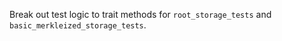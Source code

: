 Break out test logic to trait methods for `root_storage_tests` and `basic_merkleized_storage_tests`.
